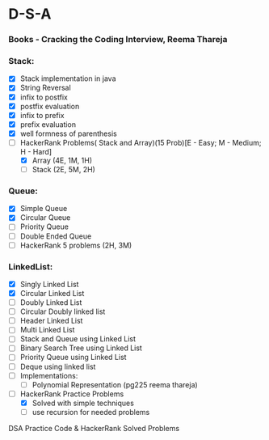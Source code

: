 # D-S-A
### Books - Cracking the Coding Interview, Reema Thareja
### Stack:
- [x]  Stack implementation in java
- [x]  String Reversal
- [x]  infix to postfix
- [x]  postfix evaluation
- [x]  infix to prefix
- [x]  prefix evaluation
- [x]  well formness of parenthesis
- [ ]  HackerRank Problems( Stack and Array)(15 Prob)[E - Easy; M - Medium; H - Hard]
    - [x]  Array (4E, 1M, 1H)
    - [ ]  Stack (2E, 5M, 2H)

### Queue:
- [x]  Simple Queue
- [x]  Circular Queue
- [ ]  Priority Queue
- [ ]  Double Ended Queue
- [ ]  HackerRank 5 problems (2H, 3M)

### LinkedList:
- [x]  Singly Linked List
- [x]  Circular Linked List
- [ ]  Doubly Linked List
- [ ]  Circular Doubly linked list
- [ ]  Header Linked List
- [ ]  Multi Linked List
- [ ]  Stack and Queue using Linked List
- [ ]  Binary Search Tree using Linked List
- [ ]  Priority Queue using Linked List
- [ ]  Deque using linked list
- [ ]  Implementations:
    - [ ]  Polynomial Representation (pg225 reema thareja)
- [ ]  HackerRank Practice Problems
    - [x]  Solved with simple techniques   
    - [ ]  use recursion for needed problems

DSA Practice Code & HackerRank Solved Problems
